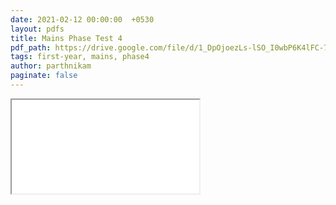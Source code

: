 ```yaml
---
date: 2021-02-12 00:00:00  +0530
layout: pdfs
title: Mains Phase Test 4
pdf_path: https://drive.google.com/file/d/1_DpOjoezLs-lSO_I0wbP6K4lFC-7aHaT/preview?usp=drive_link
tags: first-year, mains, phase4
author: parthnikam
paginate: false
---
```


<iframe class="embed-pdf" src="{{ page.pdf_path }}#toolbar=0" seamless="seamless" scrolling="no" style="overflow:hidden"></iframe>
